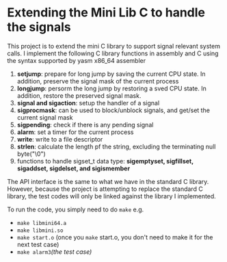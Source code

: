 # Extending the Mini Lib C to handle the signals
This project is to extend the mini C library to support signal relevant system calls.
I implement the following C library functions in assembly and C using the syntax supported by yasm x86_64 assembler

1. **setjump**: prepare for long jump by saving the current CPU state. In addition, preserve the signal mask of the current process
2. **longjump**: persorm the long jump by restoring a sved CPU state. In addition, restore the preserved signal mask.
3. **signal and sigaction**: setup the handler of a signal
4. **sigprocmask**: can be used to block/unblock signals, and get/set the current signal mask
5. **sigpending**: check if there is any pending signal
6. **alarm**: set a timer for the current process
7. **write**: write to a file descriptor
8. **strlen**: calculate the length pf the string, excluding the terminating null byte("\0")
9. functions to handle sigset_t data type: **sigemptyset, sigfillset, sigaddset, sigdelset, and sigismember**

The API interface is the same to what we have in the standard C library. However, because the project is attempting to replace the standard C library, the test codes will only be linked against the library I implemented.

To run the code, you simply need to do `make`
e.g.
- `make libmini64.a`
- `make libmini.so`
- `make start.o` (once you `make` start.o, you don't need to make it for the next test case)
- `make alarm3`*(the test case)*

